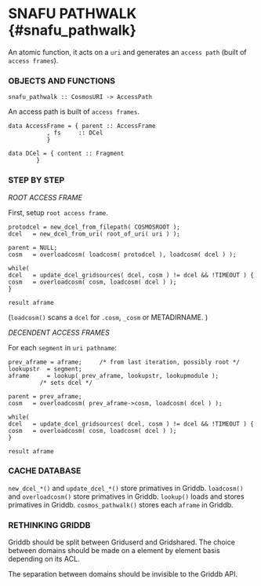 SNAFU PATHWALK {#snafu_pathwalk}
==============

An atomic function, it acts on a `uri` and generates an `access path` (built of `access frames`).


### OBJECTS AND FUNCTIONS ###

	snafu_pathwalk :: CosmosURI -> AccessPath

An access path is built of `access frames`.

	data AccessFrame = { parent :: AccessFrame
			   , fs     :: DCel
			   }

	data DCel = { content :: Fragment
		    }



### STEP BY STEP ###

*ROOT ACCESS FRAME*

First, setup `root access frame`.

	protodcel = new_dcel_from_filepath( COSMOSROOT );	
	dcel   = new_dcel_from_uri( root_of_uri( uri ) );

	parent = NULL;
	cosm   = overloadcosm( loadcosm( protodcel ), loadcosm( dcel ) );

	while(
	dcel   = update_dcel_gridsources( dcel, cosm ) != dcel && !TIMEOUT ) {
	cosm   = overloadcosm( cosm, loadcosm( dcel ) );
	}

	result aframe

(`loadcosm()` scans a `dcel` for `.cosm`, `_cosm` or METADIRNAME. )


*DECENDENT ACCESS FRAMES*

For each `segment` in `uri pathname`:
	
	prev_aframe = aframe;     /* from last iteration, possibly root */
	lookupstr  = segment;
	aframe     = lookup( prev_aframe, lookupstr, lookupmodule );
		     /* sets dcel */

	parent = prev_aframe;
	cosm   = overloadcosm( prev_aframe->cosm, loadcosm( dcel ) );

	while(
	dcel   = update_dcel_gridsources( dcel, cosm ) != dcel && !TIMEOUT ) {
	cosm   = overloadcosm( cosm, loadcosm( dcel ) );
	}

	result aframe



### CACHE DATABASE ###

`new_dcel_*()` and `update_dcel_*()` store primatives in Griddb.
`loadcosm()` and `overloadcosm()` store primatives in Griddb.
`lookup()` loads and stores primatives in Griddb.
`cosmos_pathwalk()` stores each `aframe` in Griddb.



### RETHINKING GRIDDB ###

Griddb should be split between Griduserd and Gridshared.  The choice between domains should be made on a element by element basis depending on its ACL.

The separation between domains should be invisible to the Griddb API.

